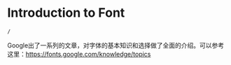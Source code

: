 # Introduction to Font
```ActivityHistory
/
```
Google出了一系列的文章，对字体的基本知识和选择做了全面的介绍。可以参考这里：https://fonts.google.com/knowledge/topics

